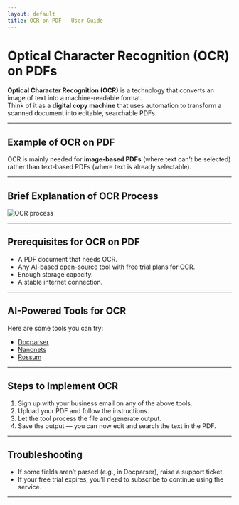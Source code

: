 ```yaml
---
layout: default
title: OCR on PDF - User Guide
---
```


# Optical Character Recognition (OCR) on PDFs

**Optical Character Recognition (OCR)** is a technology that converts an image of text into a machine-readable format.  
Think of it as a **digital copy machine** that uses automation to transform a scanned document into editable, searchable PDFs.

---

## Example of OCR on PDF
OCR is mainly needed for **image-based PDFs** (where text can’t be selected) rather than text-based PDFs (where text is already selectable).

---

## Brief Explanation of OCR Process
![OCR process](https://images.app.goo.gl/4tvG2NVTr9YzfmBd8)

---

## Prerequisites for OCR on PDF
- A PDF document that needs OCR.
- Any AI-based open-source tool with free trial plans for OCR.
- Enough storage capacity.
- A stable internet connection.

---

## AI-Powered Tools for OCR
Here are some tools you can try:

- [Docparser](https://docparser.com/)
- [Nanonets](https://nanonets.com/)
- [Rossum](https://rossum.app/)

---

## Steps to Implement OCR
1. Sign up with your business email on any of the above tools.
2. Upload your PDF and follow the instructions.
3. Let the tool process the file and generate output.
4. Save the output — you can now edit and search the text in the PDF.

---

## Troubleshooting
- If some fields aren’t parsed (e.g., in Docparser), raise a support ticket.
- If your free trial expires, you’ll need to subscribe to continue using the service.

---

